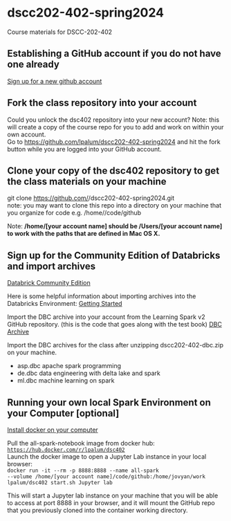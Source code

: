 # dscc202-402-spring2024
Course materials for DSCC-202-402
## Establishing a GitHub account if you do not have one already
[Sign up for a new github account](https://docs.github.com/en/github/getting-started-with-github/signing-up-for-a-new-github-account) <br>

## Fork the class repository into your account
Could you unlock the dsc402 repository into your new account?  Note: this will create a copy of the course repo for you to add and work on within your
own account.<br>
Go to https://github.com/lpalum/dscc202-402-spring2024 and hit the fork button while you are logged into your GitHub account.

## Clone your copy of the dsc402 repository to get the class materials on your machine
git clone https://github.com/<your account name>/dscc202-402-spring2024.git<br>
note: you may want to clone this repo into a directory on your machine that you organize for code e.g. /home/<your username>/code/github

Note: **/home/[your account name] should be /Users/[your account name] to work with the paths that are defined in Mac OS X.**

## Sign up for the Community Edition of Databricks and import archives
[Databrick Community Edition](https://community.cloud.databricks.com/login.html)


Here is some helpful information about importing archives into the Databricks Environment: 
[Getting Started](https://docs.databricks.com/en/workspace/index.html)

Import the DBC archive into your account from the Learning Spark v2 GitHub repository. (this is the code that goes along with the test book)
[DBC Archive](https://github.com/databricks/LearningSparkV2/blob/master/notebooks/LearningSparkv2.dbc)

Import the DBC archives for the class after unzipping dscc202-402-dbc.zip on your machine.
- asp.dbc   apache spark programming
- de.dbc    data engineering with delta lake and spark
- ml.dbc    machine learning on spark

## Running your own local Spark Environment on your Computer [optional]
[Install docker on your computer](https://docs.docker.com/get-docker/)

Pull the all-spark-notebook image from docker hub: <br>
<code>https://hub.docker.com/r/lpalum/dsc402</code>
<br>Launch the docker image to open a Jupyter Lab instance in your local browser:<br>
<code>docker run -it --rm -p 8888:8888 --name all-spark --volume /home/[your account name]/code/github:/home/jovyan/work lpalum/dsc402 start.sh Jupyter lab</code>

This will start a Jupyter lab instance on your machine that you will be able to access at port 8888 in your browser, and it will mount the GitHub repo that you previously
cloned into the container working directory.
